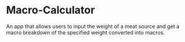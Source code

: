 # Macro-Calculator

An app that allows users to input the weight of a meat source and get a macro breakdown of the specified weight converted into macros.

